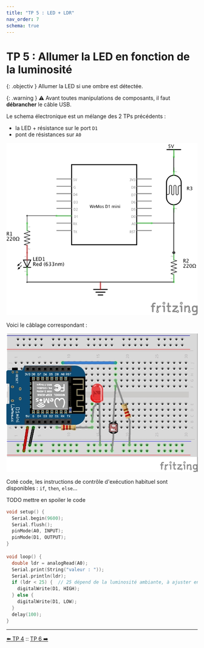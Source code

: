 ```yaml
---
title: "TP 5 : LED + LDR"
nav_order: 7
schema: true
---
```


# TP 5 : Allumer la LED en fonction de la luminosité

{: .objectiv }
Allumer la LED si une ombre est détectée.

{: .warning }
⚠️ Avant toutes manipulations de composants, il faut **débrancher** le câble USB.

Le schema électronique est un mélange des 2 TPs précédents :
  - la LED + résistance sur le port `D1`
  - pont de résistances sur `A0`

![schema-tp5](resources/tp5-schema.jpg)

Voici le câblage correspondant :

![montage-tp5](resources/tp5-montage.jpg)

Coté code, les instructions de contrôle d'exécution habituel sont disponibles : `if`, `then`, `else`...

TODO mettre en spoiler le code
```c
void setup() {
  Serial.begin(9600);
  Serial.flush();
  pinMode(A0, INPUT);
  pinMode(D1, OUTPUT);
}

void loop() {
  double ldr = analogRead(A0);
  Serial.print(String("valeur : "));
  Serial.println(ldr);
  if (ldr < 25) {  // 25 dépend de la luminosité ambiante, à ajuster en fonction des valeurs lues avec et sans ombre
    digitalWrite(D1, HIGH);
  } else {
    digitalWrite(D1, LOW);
  }
  delay(100);
}
```

----
[⬅️ TP 4](tp4.md) :: [TP 6 ➡️](tp6.md)
